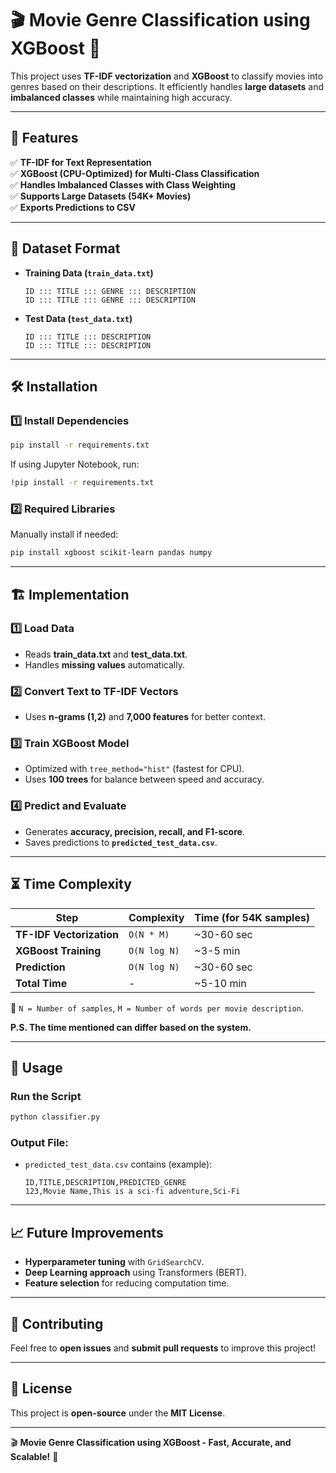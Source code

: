 
# 🎬 Movie Genre Classification using XGBoost 🎯

This project uses **TF-IDF vectorization** and **XGBoost** to classify movies into genres based on their descriptions. It efficiently handles **large datasets** and **imbalanced classes** while maintaining high accuracy.

---

## 🚀 Features
✅ **TF-IDF for Text Representation**  
✅ **XGBoost (CPU-Optimized) for Multi-Class Classification**  
✅ **Handles Imbalanced Classes with Class Weighting**  
✅ **Supports Large Datasets (54K+ Movies)**  
✅ **Exports Predictions to CSV**

---

## 📂 Dataset Format
- **Training Data (`train_data.txt`)**
  ```
  ID ::: TITLE ::: GENRE ::: DESCRIPTION
  ID ::: TITLE ::: GENRE ::: DESCRIPTION
  ```
- **Test Data (`test_data.txt`)**
  ```
  ID ::: TITLE ::: DESCRIPTION
  ID ::: TITLE ::: DESCRIPTION
  ```

---

## 🛠️ Installation
### **1️⃣ Install Dependencies**
```sh
pip install -r requirements.txt
```
If using Jupyter Notebook, run:
```sh
!pip install -r requirements.txt
```

### **2️⃣ Required Libraries**
Manually install if needed:
```sh
pip install xgboost scikit-learn pandas numpy
```

---

## 🏗️ Implementation
### **1️⃣ Load Data**
- Reads **train_data.txt** and **test_data.txt**.
- Handles **missing values** automatically.

### **2️⃣ Convert Text to TF-IDF Vectors**
- Uses **n-grams (1,2)** and **7,000 features** for better context.

### **3️⃣ Train XGBoost Model**
- Optimized with `tree_method="hist"` (fastest for CPU).
- Uses **100 trees** for balance between speed and accuracy.

### **4️⃣ Predict and Evaluate**
- Generates **accuracy, precision, recall, and F1-score**.
- Saves predictions to **`predicted_test_data.csv`**.

---

## ⏳ Time Complexity
| **Step**                | **Complexity**  | **Time (for 54K samples)** |
|------------------------|--------------|------------------|
| **TF-IDF Vectorization** | `O(N * M)`  | ~30-60 sec  |
| **XGBoost Training**    | `O(N log N)` | ~3-5 min  |
| **Prediction**          | `O(N log N)` | ~30-60 sec  |
| **Total Time**          | -            | ~5-10 min  |

🔹 `N = Number of samples`, `M = Number of words per movie description`.

**P.S. The time mentioned can differ based on the system.**

---

## 🎯 Usage
### **Run the Script**
```sh
python classifier.py
```

### **Output File:**
- `predicted_test_data.csv` contains (example):
  ```
  ID,TITLE,DESCRIPTION,PREDICTED_GENRE
  123,Movie Name,This is a sci-fi adventure,Sci-Fi
  ```

---

## 📈 Future Improvements
- **Hyperparameter tuning** with `GridSearchCV`.
- **Deep Learning approach** using Transformers (BERT).
- **Feature selection** for reducing computation time.

---

## 🤝 Contributing
Feel free to **open issues** and **submit pull requests** to improve this project!

---

## 📝 License
This project is **open-source** under the **MIT License**.

---

🎬 **Movie Genre Classification using XGBoost - Fast, Accurate, and Scalable!** 🚀
